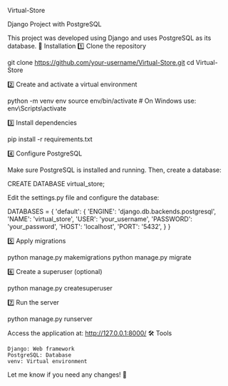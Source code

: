 Virtual-Store

Django Project with PostgreSQL

This project was developed using Django and uses PostgreSQL as its database.
🚀 Installation
1️⃣ Clone the repository

git clone https://github.com/your-username/Virtual-Store.git
cd Virtual-Store

2️⃣ Create and activate a virtual environment

python -m venv env
source env/bin/activate  # On Windows use: env\Scripts\activate

3️⃣ Install dependencies

pip install -r requirements.txt

4️⃣ Configure PostgreSQL

Make sure PostgreSQL is installed and running. Then, create a database:

CREATE DATABASE virtual_store;

Edit the settings.py file and configure the database:

DATABASES = {
    'default': {
        'ENGINE': 'django.db.backends.postgresql',
        'NAME': 'virtual_store',
        'USER': 'your_username',
        'PASSWORD': 'your_password',
        'HOST': 'localhost',
        'PORT': '5432',
    }
}

5️⃣ Apply migrations

python manage.py makemigrations
python manage.py migrate

6️⃣ Create a superuser (optional)

python manage.py createsuperuser

7️⃣ Run the server

python manage.py runserver

Access the application at: http://127.0.0.1:8000/
🛠 Tools

    Django: Web framework
    PostgreSQL: Database
    venv: Virtual environment

Let me know if you need any changes! 🚀
